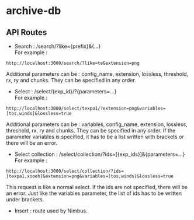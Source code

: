 # archive-db
## API Routes
- Search : /search/?like={prefix}&{...}  
For example :
```console
http://localhost:3000/search/?like=te&extension=png
```
Additional parameters can be : config_name, extension, lossless, threshold, rx, ry and chunks. They can be specified in any order. 
- Select :  /select/{exp_id}/?{parameters=...}  
For example :
```console
http://localhost:3000/select/texpa1/?extension=png&variables=[tos,winds]&lossless=true
```
Additional parameters can be : variables, config_name, extension, lossless, threshold, rx, ry and chunks. They can be specified in any order.
If the parameter variables is specified, it has to be a list written with brackets or there will be an error.
- Select collection : /select/collection/?ids=[{exp_ids}]&{parameters=...}  
For example :
```console
http://localhost:3000/select/collection/?ids=[texpa1,xooeh]&extension=png&variables=[tos,winds]&lossless=true
```
This request is like a normal select. If the ids are not specified, there will be an error. Just like the variables parameter, the list of ids has to be written under brackets.
- Insert : route used by Nimbus.
